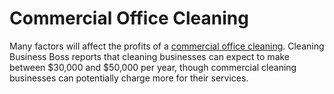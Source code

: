 # Commercial Office Cleaning
Many factors will affect the profits of a [commercial office cleaning](https://ozapcs.com.au/service/commercial-cleaning-services-sydney/). Cleaning Business Boss reports that cleaning businesses can expect to make between $30,000 and $50,000 per year, though commercial cleaning businesses can potentially charge more for their services.
